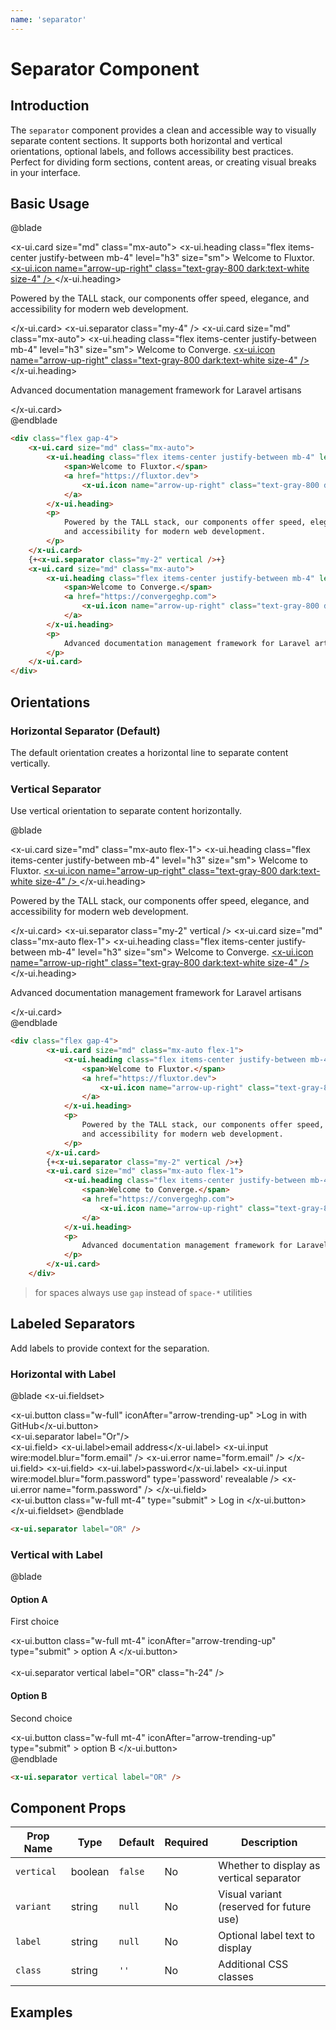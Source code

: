 ```yaml
---
name: 'separator'
---
```


# Separator Component

## Introduction

The `separator` component provides a clean and accessible way to visually separate content sections. It supports both horizontal and vertical orientations, optional labels, and follows accessibility best practices. Perfect for dividing form sections, content areas, or creating visual breaks in your interface.

## Basic Usage


@blade
<x-demo class="max-w-md">
    <div class="">
        <x-ui.card size="md" class="mx-auto">
            <x-ui.heading class="flex items-center justify-between mb-4" level="h3" size="sm">
                <span>Welcome to Fluxtor.</span>
                <a href="https://fluxtor.dev">
                    <x-ui.icon name="arrow-up-right" class="text-gray-800 dark:text-white size-4" />
                </a>
            </x-ui.heading>
            <p>
                Powered by the TALL stack, our components offer speed, elegance,
                and accessibility for modern web development. 
            </p>
        </x-ui.card>
        <x-ui.separator class="my-4" />
        <x-ui.card size="md" class="mx-auto">
            <x-ui.heading class="flex items-center justify-between mb-4" level="h3" size="sm">
                <span>Welcome to Converge.</span>
                <a href="https://convergeghp.com">
                    <x-ui.icon name="arrow-up-right" class="text-gray-800 dark:text-white size-4" />
                </a>
            </x-ui.heading>
            <p>
                Advanced documentation management framework for Laravel artisans  
            </p>
        </x-ui.card>
    </div>
</x-demo>
@endblade

```html
<div class="flex gap-4">
    <x-ui.card size="md" class="mx-auto">
        <x-ui.heading class="flex items-center justify-between mb-4" level="h3" size="sm">
            <span>Welcome to Fluxtor.</span>
            <a href="https://fluxtor.dev">
                <x-ui.icon name="arrow-up-right" class="text-gray-800 dark:text-white size-4" />
            </a>
        </x-ui.heading>
        <p>
            Powered by the TALL stack, our components offer speed, elegance,
            and accessibility for modern web development. 
        </p>
    </x-ui.card>
    {+<x-ui.separator class="my-2" vertical />+}
    <x-ui.card size="md" class="mx-auto">
        <x-ui.heading class="flex items-center justify-between mb-4" level="h3" size="sm">
            <span>Welcome to Converge.</span>
            <a href="https://convergeghp.com">
                <x-ui.icon name="arrow-up-right" class="text-gray-800 dark:text-white size-4" />
            </a>
        </x-ui.heading>
        <p>
            Advanced documentation management framework for Laravel artisans  
        </p>
    </x-ui.card>
</div>
```



## Orientations

### Horizontal Separator (Default)

The default orientation creates a horizontal line to separate content vertically.

### Vertical Separator

Use vertical orientation to separate content horizontally.

@blade
<x-demo class="w-full">
    <div class="flex gap-4">
        <x-ui.card size="md" class="mx-auto flex-1">
            <x-ui.heading class="flex items-center justify-between mb-4" level="h3" size="sm">
                <span>Welcome to Fluxtor.</span>
                <a href="https://fluxtor.dev">
                    <x-ui.icon name="arrow-up-right" class="text-gray-800 dark:text-white size-4" />
                </a>
            </x-ui.heading>
            <p>
                Powered by the TALL stack, our components offer speed, elegance,
                and accessibility for modern web development. 
            </p>
        </x-ui.card>
        <x-ui.separator class="my-2" vertical />
        <x-ui.card size="md" class="mx-auto flex-1">
            <x-ui.heading class="flex items-center justify-between mb-4" level="h3" size="sm">
                <span>Welcome to Converge.</span>
                <a href="https://convergeghp.com">
                    <x-ui.icon name="arrow-up-right" class="text-gray-800 dark:text-white size-4" />
                </a>
            </x-ui.heading>
            <p>
                Advanced documentation management framework for Laravel artisans  
            </p>
        </x-ui.card>
    </div>
</x-demo>
@endblade

```html
<div class="flex gap-4">
        <x-ui.card size="md" class="mx-auto flex-1">
            <x-ui.heading class="flex items-center justify-between mb-4" level="h3" size="sm">
                <span>Welcome to Fluxtor.</span>
                <a href="https://fluxtor.dev">
                    <x-ui.icon name="arrow-up-right" class="text-gray-800 dark:text-white size-4" />
                </a>
            </x-ui.heading>
            <p>
                Powered by the TALL stack, our components offer speed, elegance,
                and accessibility for modern web development. 
            </p>
        </x-ui.card>
        {+<x-ui.separator class="my-2" vertical />+}
        <x-ui.card size="md" class="mx-auto flex-1">
            <x-ui.heading class="flex items-center justify-between mb-4" level="h3" size="sm">
                <span>Welcome to Converge.</span>
                <a href="https://convergeghp.com">
                    <x-ui.icon name="arrow-up-right" class="text-gray-800 dark:text-white size-4" />
                </a>
            </x-ui.heading>
            <p>
                Advanced documentation management framework for Laravel artisans  
            </p>
        </x-ui.card>
    </div>
```
> for spaces always use `gap` instead of `space-*`  utilities

## Labeled Separators

Add labels to provide context for the separation.

### Horizontal with Label

@blade
<x-demo class="max-w-md">
    <x-ui.fieldset>
    <div class="w-full text-center">
        <x-ui.button
            class="w-full"
            iconAfter="arrow-trending-up"
        >Log in with GitHub</x-ui.button>
    </div>
    <x-ui.separator label="Or"/>
    <div class="space-y-4">
        <x-ui.field>
            <x-ui.label>email address</x-ui.label>
            <x-ui.input
                wire:model.blur="form.email"
            />
            <x-ui.error name="form.email" />
        </x-ui.field>
        <x-ui.field>
            <x-ui.label>password</x-ui.label>
            <x-ui.input
                wire:model.blur="form.password"
                type='password'
                revealable
            />
            <x-ui.error name="form.password" />
        </x-ui.field>
    </div>
    <x-ui.button 
        class="w-full mt-4"
        type="submit"
    >
        Log in
    </x-ui.button>
    </x-ui.fieldset>
</x-demo>
@endblade

```html
<x-ui.separator label="OR" />
```

### Vertical with Label

@blade
<x-demo class="w-full">
    <div class="flex items-center justify-center gap-6 py-8">
        <div class="text-center">
            <h4 class="font-medium">Option A</h4>
            <p class="text-sm text-gray-600">First choice</p>
            <x-ui.button 
                class="w-full mt-4"
                iconAfter="arrow-trending-up"
                type="submit"
            >
                option A
            </x-ui.button>
        </div>  
        <x-ui.separator vertical label="OR" class="h-24" />
        <div class="text-center">
            <h4 class="font-medium">Option B</h4>
            <p class="text-sm text-gray-600">Second choice</p>
           <x-ui.button 
                class="w-full mt-4"
                iconAfter="arrow-trending-up"
                type="submit"
            >
                option B 
            </x-ui.button>
        </div>
    </div>
</x-demo>
@endblade

```html
<x-ui.separator vertical label="OR" />
```



## Component Props

| Prop Name | Type | Default | Required | Description |
|-----------|------|---------|----------|-------------|
| `vertical` | boolean | `false` | No | Whether to display as vertical separator |
| `variant` | string | `null` | No | Visual variant (reserved for future use) |
| `label` | string | `null` | No | Optional label text to display |
| `class` | string | `''` | No | Additional CSS classes |

## Examples

